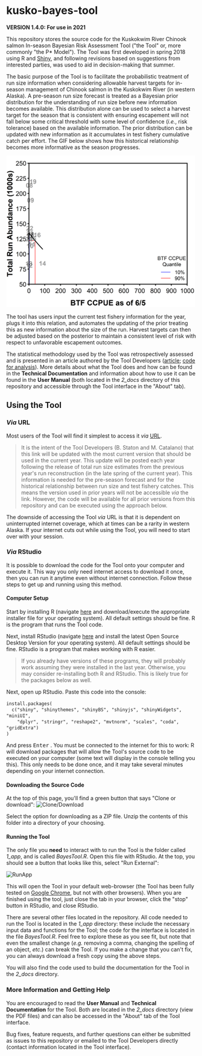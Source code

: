 # kusko-bayes-tool

**VERSION 1.4.0: For use in 2021**

This repository stores the source code for the Kuskokwim River Chinook salmon In-season Bayesian Risk Assessment Tool ("the Tool" or, more commonly "the P* Model"). The Tool was first developed in spring 2018 using R and [Shiny](<https://shiny.rstudio.com/>), and following revisions based on suggestions from interested parties, was used to aid in decision-making that summer.

The basic purpose of the Tool is to facilitate the probabilistic treatment of run size information when considering allowable harvest targets for in-season management of Chinook salmon in the Kuskokwim River (in western Alaska). A pre-season run size forecast is treated as a Bayesian prior distribution for the understanding of run size before new information becomes available. This distribution alone can be used to select a harvest target for the season that is consistent with ensuring escapement will not fall below some critical threshold with some level of confidence (_i.e._, risk tolerance) based on the available information. The prior distribution can be updated with new information as it accumulates in test fishery cumulative catch per effort. The GIF below shows how this historical relationship becomes more informative as the season progresses.



<img src="2_docs\for-readme\regression-progression.gif" alt="Clone/Download" width="500"/>

The tool has users input the current test fishery information for the year, plugs it into this relation, and automates the updating of the prior treating this as new information about the size of the run. Harvest targets can then be adjusted based on the posterior to maintain a consistent level of risk with respect to unfavorable escapement outcomes. 

The statistical methodology used by the Tool was retrospectively assessed and is presented in an article authored by the Tool Developers ([article](<https://www.nrcresearchpress.com/doi/10.1139/cjfas-2018-0176>); [code for analysis](<https://github.com/bstaton1/inseason-update-ms-analysis>)). More details about what the Tool does and how can be found in the **Technical Documentation** and information about how to use it can be found in the **User Manual** (both located in the _2_docs_ directory of this repository and accessible through the Tool interface in the "About" tab).

## Using the Tool

### _Via_ URL

Most users of the Tool will find it simplest to access it _via_ [URL](<https://bstaton.shinyapps.io/BayesTool/>).

> It is the intent of the Tool Developers (B. Staton and M. Catalano) that this link will be updated with the most current version that should be used in the current year. This update will be posted each year following the release of total run size estimates from the previous year's run reconstruction (in the late spring of the current year). This information is needed for the pre-season forecast and for the historical relationship between run size and test fishery catches. This means the version used in prior years will not be accessible _via_ the link. However, the code will be available for all prior versions from this repository and can be executed using the approach below.

The downside of accessing the Tool _via_ URL is that it is dependent on uninterrupted internet coverage, which at times can be a rarity in western Alaska. If your internet cuts out while using the Tool, you will need to start over with your session.

### _Via_ RStudio

It is possible to download the code for the Tool onto your computer and execute it. This way you only need internet access to download it once, then you can run it anytime even without internet connection. Follow these steps to get up and running using this method.

#### Computer Setup

Start by installing R (navigate [here](https://cran.rstudio.com/) and download/execute the appropriate installer file for your operating system). All default settings should be fine. R is the program that runs the Tool code.

Next, install RStudio (navigate [here](https://www.rstudio.com/products/rstudio/download/) and install the latest Open Source Desktop Version for your operating system). All default settings should be fine. RStudio is a program that makes working with R easier.

> If you already have versions of these programs, they will probably work assuming they were installed in the last year. Otherwise, you may consider re-installing both R and RStudio. This is likely true for the packages below as well. 

Next, open up RStudio. Paste this code into the console: 

```
install.packages(
  c("shiny", "shinythemes", "shinyBS", "shinyjs", "shinyWidgets", "miniUI", 
    "dplyr", "stringr", "reshape2", "mvtnorm", "scales", "coda", "gridExtra")
)
```

And press <kbd>Enter</kbd> . You must be connected to the internet for this to work: R will download packages that will allow the Tool's source code to be executed on your computer (some text will display in the console telling you this). This only needs to be done once, and it may take several minutes depending on your internet connection.

#### Downloading the Source Code

At the top of this page, you'll find a green button that says "Clone or download": <img src="2_docs\for-readme\CloneButton.PNG" alt="Clone/Download" width="150"/>

Select the option for downloading as a ZIP file. Unzip the contents of this folder into a directory of your choosing. 

#### Running the Tool

The only file you **need** to interact with to run the Tool is the folder called _1_app_, and is called _BayesTool.R_. Open this file with RStudio. At the top, you should see a button that looks like this, select "Run External": 

<img src="2_docs\for-readme\RunAppButton.PNG" alt="RunApp" width="150"/>

This will open the Tool in your default web-browser (the Tool has been fully tested on [Google Chrome](<https://www.google.com/chrome/>), but not with other browsers). When you are finished using the tool, just close the tab in your browser, click the "stop" button in RStudio, and close RStudio. 

There are several other files located in the repository. All code needed to run the Tool is located in the *1_app* directory: these include the necessary input data and functions for the Tool; the code for the interface is located in the file *BayesTool.R*. Feel free to explore these as you see fit, but note that even the smallest change (_e.g._ removing a comma, changing the spelling of an object, _etc_.) can break the Tool. If you make a change that you can't fix, you can always download a fresh copy using the above steps.

You will also find the code used to build the documentation for the Tool in the *2_docs* directory.

### More Information and Getting Help

You are encouraged to read the **User Manual** and **Technical Documentation** for the Tool. Both are located in the _2_docs_ directory (view the PDF files) and can also be accessed in the "About" tab of the Tool interface.

Bug fixes, feature requests, and further questions can either be submitted as issues to this repository or emailed to the Tool Developers directly (contact information located in the Tool interface).

